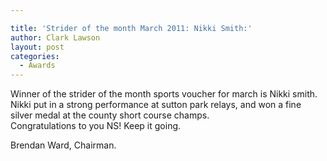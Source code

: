 ```yaml
---

title: 'Strider of the month March 2011: Nikki Smith:'
author: Clark Lawson
layout: post
categories:
  - Awards
---
```



Winner of the strider of the month sports voucher for march is Nikki smith.  
Nikki put in a strong performance at sutton park relays, and won a fine silver medal at the county short course champs.  
Congratulations to you NS! Keep it going.

Brendan Ward, Chairman.
